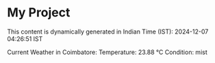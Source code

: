 # My Project

This content is dynamically generated in Indian Time (IST): 2024-12-07 04:26:51 IST


Current Weather in Coimbatore:
Temperature: 23.88 °C
Condition: mist
